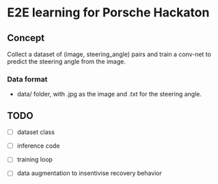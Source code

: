 # E2E learning for Porsche Hackaton

## Concept
Collect a dataset of (image, steering_angle) pairs and train a conv-net to predict the steering angle from the image.

### Data format
- data/ folder, with <name>.jpg as the image and <name>.txt for the steering angle.

## TODO
- [ ] dataset class
- [ ] inference code
- [ ] training loop
- [ ] data augmentation to insentivise recovery behavior

